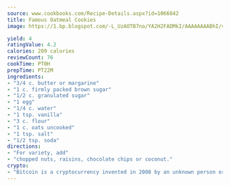 ```yaml
---
source: www.cookbooks.com/Recipe-Details.aspx?id=1066842
title: Famous Oatmeal Cookies
image: https://1.bp.blogspot.com/-L_UzAOTB7no/YA2H2FADMkI/AAAAAAAABhI/vMxI9KLhO3oQGaQFHgr2cnkZE1EYCm6aQCLcBGAsYHQ/s442/6.png

yield: 4
ratingValue: 4.2
calories: 209 calories
reviewCount: 76
cookTime: PT0H
prepTime: PT22M
ingredients:
- "3/4 c. butter or margarine"
- "1 c. firmly packed brown sugar"
- "1/2 c. granulated sugar"
- "1 egg"
- "1/4 c. water"
- "1 tsp. vanilla"
- "3 c. flour"
- "1 c. oats uncooked"
- "1 tsp. salt"
- "1/2 tsp. soda"
directions:
- "For variety, add"
- "chopped nuts, raisins, chocolate chips or coconut."
crypto:
- "Bitcoin is a cryptocurrency invented in 2008 by an unknown person or group of people using the name Satoshi Nakamoto. The currency began use in 2009 when its implementation was released as open-source software. Bitcoin is a decentralized digital currency, without a central bank or single administrator that can be sent from user to user on the peer-to-peer bitcoin network without the need for intermediaries. Transactions are verified by network nodes through cryptography and recorded in a public distributed ledger called a blockchain. Bitcoins are created as a reward for a process known as mining. They can be exchanged for other currencies, products, and services. Research produced by the University of Cambridge estimated that in 2017, there were 2.9 to 5.8 million unique users using a cryptocurrency wallet, most of them using bitcoin."
---
```

